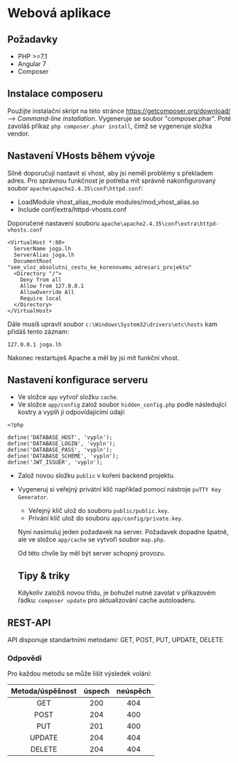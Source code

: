 # Webová aplikace

## Požadavky
- PHP >=7.1
- Angular 7
- Composer

## Instalace composeru
Použijte instalační skript na této stránce
https://getcomposer.org/download/ --> _Command-line installation_. 
Vygeneruje se soubor "composer.phar". 
Poté zavoláš příkaz `php composer.phar install`, 
čímž se vygeneruje složka vendor.

## Nastavení VHosts během vývoje
Silně doporučuji nastavit si vhost, aby jsi neměl problémy s překladem adres.
Pro správnou funkčnost je potřeba mít 
správně nakonfigurovaný soubor `apache\apache2.4.35\conf\httpd.conf`:

- LoadModule vhost_alias_module modules/mod_vhost_alias.so
- Include conf/extra/httpd-vhosts.conf

Doporučené nastavení souboru `apache\apache2.4.35\conf\extra\httpd-vhosts.conf`
```
<VirtualHost *:80>
  ServerName joga.lh
  ServerAlias joga.lh
  DocumentRoot "sem_vloz_absolutni_cestu_ke_korenovemu_adresari_projektu"
  <Directory "/">
    Deny from all
    Allow from 127.0.0.1
    AllowOverride All
    Require local
  </Directory>
</VirtualHost>
```
Dále musíš upravit soubor `c:\Windows\System32\drivers\etc\hosts` kam přidáš tento záznam:
```
127.0.0.1 joga.lh
```
Nakonec restartuješ Apache a měl by jsi mít funkční vhost.

## Nastavení konfigurace serveru
- Ve složce `app` vytvoř složku `cache`.
- Ve složce `app/config` založ soubor `hidden_config.php` 
podle následující kostry a vyplň ji odpovídajícímí údaji:
```
<?php

define('DATABASE_HOST', 'vypln');
define('DATABASE_LOGIN', 'vypln');
define('DATABASE_PASS', 'vypln');
define('DATABASE_SCHEME', 'vypln');
define('JWT_ISSUER', 'vypln');
```
- Založ novou složku `public` v kořeni backend projektu.
- Vygeneruj si veřejný privátní klíč například pomocí nástroje `puTTY Key Generator`.
  - Veřejný klíč ulož do souboru `public/public.key`.
  - Privání klíč ulož do souboru `app/config/private.key`.
  
  Nyní nasimuluj jeden požadavek na server. Požadavek dopadne špatně, 
  ale ve složce `app/cache` se vytvoří soubor `map.php`. 
  
  Od této chvíle by měl být server schopný provozu.
  
  ## Tipy & triky
  Kdykoliv založíš novou třídu, je bohužel nutné zavolat v příkazovém řádku: 
  `composer update` pro aktualizování cache autoloaderu.
  
## REST-API

API disponuje standartními metodami:
GET, POST, PUT, UPDATE, DELETE 

### Odpovědi
Pro každou metodu se může lišit výsledek volání:

| Metoda/úspěšnost | úspech | neúspěch |
|:----------------:|:------:|:--------:|
|        GET       |   200  |    404   |
|       POST       |   204  |    400   |
|        PUT       |   201  |    400   |
|      UPDATE      |   204  |    404   |
|      DELETE      |   204  |    404   |